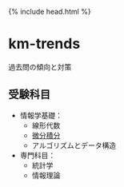 {% include head.html %}

# km-trends

過去問の傾向と対策

## 受験科目
- 情報学基礎：
  + 線形代数
  + [微分積分](calculus.md)
  + アルゴリズムとデータ構造
- 専門科目：
  + 統計学
  + 情報理論